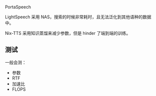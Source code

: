 
PortaSpeech 

LightSpeech 采用 NAS，搜索的时候非常耗时，且无法泛化到其他语种的数据中。

Nix-TTS 采用知识蒸馏来减少参数，但是 hinder 了端到端的训练。


## 测试

一般会测：
+ 参数
+ RTF
+ 加速比
+ FLOPS